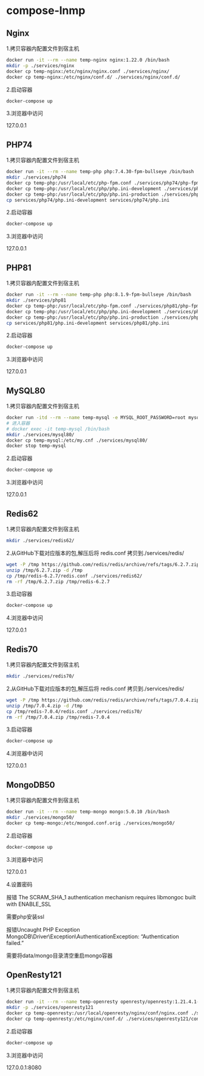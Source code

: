 # compose-lnmp

## Nginx

1.拷贝容器内配置文件到宿主机

```bash
docker run -it --rm --name temp-nginx nginx:1.22.0 /bin/bash
mkdir -p ./services/nginx
docker cp temp-nginx:/etc/nginx/nginx.conf ./services/nginx/
docker cp temp-nginx:/etc/nginx/conf.d/ ./services/nginx/conf.d/
```

2.启动容器

```bash
docker-compose up
```

3.浏览器中访问

127.0.0.1

## PHP74

1.拷贝容器内配置文件到宿主机

```bash
docker run -it --rm --name temp-php php:7.4.30-fpm-bullseye /bin/bash
mkdir ./services/php74
docker cp temp-php:/usr/local/etc/php-fpm.conf ./services/php74/php-fpm.conf
docker cp temp-php:/usr/local/etc/php/php.ini-development ./services/php74/
docker cp temp-php:/usr/local/etc/php/php.ini-production ./services/php74/
cp services/php74/php.ini-development services/php74/php.ini
```

2.启动容器

```bash
docker-compose up
```

3.浏览器中访问

127.0.0.1

## PHP81

1.拷贝容器内配置文件到宿主机

```bash
docker run -it --rm --name temp-php php:8.1.9-fpm-bullseye /bin/bash
mkdir ./services/php81
docker cp temp-php:/usr/local/etc/php-fpm.conf ./services/php81/php-fpm.conf
docker cp temp-php:/usr/local/etc/php/php.ini-development ./services/php81/
docker cp temp-php:/usr/local/etc/php/php.ini-production ./services/php81/
cp services/php81/php.ini-development services/php81/php.ini
```

2.启动容器

```bash
docker-compose up
```

3.浏览器中访问

127.0.0.1

## MySQL80

1.拷贝容器内配置文件到宿主机

```bash
docker run -itd --rm --name temp-mysql -e MYSQL_ROOT_PASSWORD=root mysql:8.0.30
# 进入容器
# docker exec -it temp-mysql /bin/bash
mkdir ./services/mysql80/
docker cp temp-mysql:/etc/my.cnf ./services/mysql80/
docker stop temp-mysql
```

2.启动容器

```bash
docker-compose up
```

3.浏览器中访问

127.0.0.1

## Redis62

1.拷贝容器内配置文件到宿主机

```bash
mkdir ./services/redis62/
```

2.从GitHub下载对应版本的包,解压后将 redis.conf 拷贝到./services/redis/

```bash
wget -P /tmp https://github.com/redis/redis/archive/refs/tags/6.2.7.zip
unzip /tmp/6.2.7.zip -d /tmp
cp /tmp/redis-6.2.7/redis.conf ./services/redis62/
rm -rf /tmp/6.2.7.zip /tmp/redis-6.2.7
```

3.启动容器

```bash
docker-compose up
```

4.浏览器中访问

127.0.0.1

## Redis70

1.拷贝容器内配置文件到宿主机

```bash
mkdir ./services/redis70/
```

2.从GitHub下载对应版本的包,解压后将 redis.conf 拷贝到./services/redis/

```bash
wget -P /tmp https://github.com/redis/redis/archive/refs/tags/7.0.4.zip
unzip /tmp/7.0.4.zip -d /tmp
cp /tmp/redis-7.0.4/redis.conf ./services/redis70/
rm -rf /tmp/7.0.4.zip /tmp/redis-7.0.4
```

3.启动容器

```bash
docker-compose up
```

4.浏览器中访问

127.0.0.1

## MongoDB50

1.拷贝容器内配置文件到宿主机

```bash
docker run -it --rm --name temp-mongo mongo:5.0.10 /bin/bash
mkdir ./services/mongo50/
docker cp temp-mongo:/etc/mongod.conf.orig ./services/mongo50/
```

2.启动容器

```bash
docker-compose up
```

3.浏览器中访问

127.0.0.1

4.设置密码

报错 The SCRAM_SHA_1 authentication mechanism requires libmongoc built with ENABLE_SSL

需要php安装ssl

报错Uncaught PHP Exception MongoDB\Driver\Exception\AuthenticationException: “Authentication failed.”

需要将data/mongo目录清空重启mongo容器

## OpenResty121

1.拷贝容器内配置文件到宿主机

```bash
docker run -it --rm --name temp-openresty openresty/openresty:1.21.4.1-3-focal /bin/bash
mkdir -p ./services/openresty121
docker cp temp-openresty:/usr/local/openresty/nginx/conf/nginx.conf ./services/openresty121/
docker cp temp-openresty:/etc/nginx/conf.d/ ./services/openresty121/conf.d/
```

2.启动容器

```bash
docker-compose up
```

3.浏览器中访问

127.0.0.1:8080



